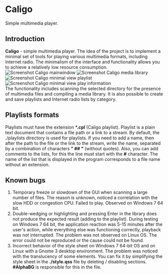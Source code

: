 <!--
SPDX-License-Identifier: LGPL-3.0-or-later
-->

# Caligo
Simple multimedia player.

## Introduction
<b>Caligo</b> - simple multimedia player. The idea of the project is to implement a minimal set of tools for playing various multimedia formats, including Internet radio. The minimalism of the interface and functionality allows you to achieve a relatively low resource consumption.
![Screenshot Caligo mainwindow](https://i.ibb.co/T4zp5SB/Main-Window.png)
![Screenshot Caligo media library](https://i.ibb.co/BzNyT6W/media-Library.png)
![Screenshot Caligo minimal view playlist](https://i.ibb.co/ZfkxXQ5/Hidden-Playlist.png)
![Screenshot Caligo minimal view play information](https://i.ibb.co/YWd3Jmx/Hidden-Info.png)
<br>The functionality includes scanning the selected directory for the presence of multimedia files and compiling a media library. It is also possible to create and save playlists and Internet radio lists by category.

## Playlists formats
Playlists must have the extension <b>*.cpl</b> (Caligo playlist).
Playlist is a plain text document that contains a file path or a link to a stream. By default, the ./playlists directory is used for playlists. If you need to add a name, then after the path to the file or the link to the stream, write the name, separated by a combination of characters <b>" ## "</b> (without quotes). Also, you can add comments to the lists, for this the line must start with the <b>#</b> character. The name of the list that is displayed in the program corresponds to a file name without an extension.

## Known bugs
1. Temporary freeze or slowdown of the GUI when scanning a large number of files. The reason is unknown, noticed a correlation with the slow HDD or congestion CPU. Failed to play. Observed on Windows 7 64 bit.
2. Double-wedging or highlighting and pressing Enter in the library does not produce the expected result (adding to the playlist). During testing on Windows 7 64 bit, the application reaction was 5-15 minutes after the user's action, while everything else was functioning correctly, playback was not interrupted. The problem was not observed on Linux OS. The error could not be reproduced or the cause could not be found.
3. Incorrect behavior of the style sheet on Windows 7 64-bit OS and on Linux with a Gnome 3 desktop environment. The problem was noticed with the translucency of some elements. You can fix it by simplifying the style sheet in the <b>./style.qss</b> file by deleting / disabling sections. <b>#AlphaBG</b> is responsible for this in the file.
